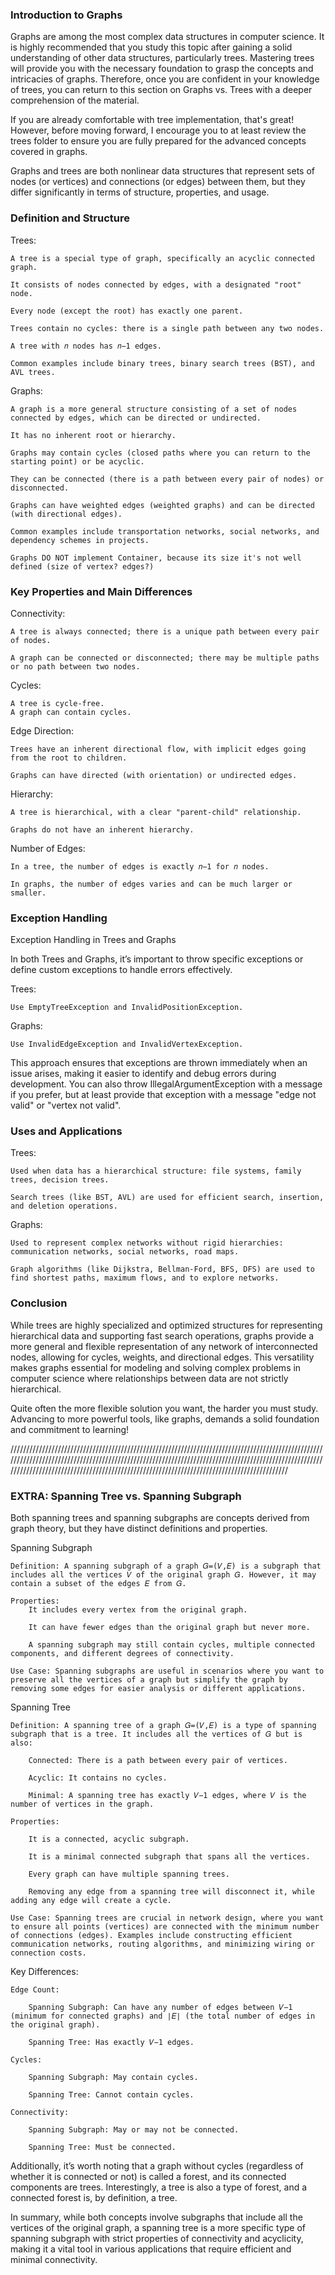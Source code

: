 ### Introduction to Graphs

Graphs are among the most complex data structures in computer science. It is highly recommended that you study this topic after gaining a solid understanding of other data structures, particularly trees. Mastering trees will provide you with the necessary foundation to grasp the concepts and intricacies of graphs. Therefore, once you are confident in your knowledge of trees, you can return to this section on Graphs vs. Trees with a deeper comprehension of the material.

If you are already comfortable with tree implementation, that's great! However, before moving forward, I encourage you to at least review the trees folder to ensure you are fully prepared for the advanced concepts covered in graphs.

Graphs and trees are both nonlinear data structures that represent sets of nodes (or vertices) and connections (or edges) between them, but they differ significantly in terms of structure, properties, and usage.

### Definition and Structure

Trees:

    A tree is a special type of graph, specifically an acyclic connected graph.

    It consists of nodes connected by edges, with a designated "root" node.

    Every node (except the root) has exactly one parent.

    Trees contain no cycles: there is a single path between any two nodes.

    A tree with 𝑛 nodes has 𝑛−1 edges.

    Common examples include binary trees, binary search trees (BST), and AVL trees.

Graphs:

    A graph is a more general structure consisting of a set of nodes connected by edges, which can be directed or undirected.

    It has no inherent root or hierarchy.

    Graphs may contain cycles (closed paths where you can return to the starting point) or be acyclic.

    They can be connected (there is a path between every pair of nodes) or disconnected.

    Graphs can have weighted edges (weighted graphs) and can be directed (with directional edges).

    Common examples include transportation networks, social networks, and dependency schemes in projects.

    Graphs DO NOT implement Container, because its size it's not well defined (size of vertex? edges?)


### Key Properties and Main Differences

Connectivity:

    A tree is always connected; there is a unique path between every pair of nodes.

    A graph can be connected or disconnected; there may be multiple paths or no path between two nodes.

Cycles:

    A tree is cycle-free.
    A graph can contain cycles.

Edge Direction:

    Trees have an inherent directional flow, with implicit edges going from the root to children.

    Graphs can have directed (with orientation) or undirected edges.

Hierarchy:

    A tree is hierarchical, with a clear "parent-child" relationship.

    Graphs do not have an inherent hierarchy.

Number of Edges:

    In a tree, the number of edges is exactly 𝑛−1 for 𝑛 nodes.

    In graphs, the number of edges varies and can be much larger or smaller.

### Exception Handling

Exception Handling in Trees and Graphs

In both Trees and Graphs, it’s important to throw specific exceptions or define custom exceptions to handle errors effectively.

Trees:

    Use EmptyTreeException and InvalidPositionException.

Graphs:

    Use InvalidEdgeException and InvalidVertexException.

This approach ensures that exceptions are thrown immediately when an issue arises, making it easier to identify and debug errors during development. You can also throw IllegalArgumentException with a message if you prefer, but at least provide that exception with a message "edge not valid" or "vertex not valid".

### Uses and Applications

Trees:

    Used when data has a hierarchical structure: file systems, family trees, decision trees.

    Search trees (like BST, AVL) are used for efficient search, insertion, and deletion operations.

Graphs:

    Used to represent complex networks without rigid hierarchies: communication networks, social networks, road maps.

    Graph algorithms (like Dijkstra, Bellman-Ford, BFS, DFS) are used to find shortest paths, maximum flows, and to explore networks.

### Conclusion

While trees are highly specialized and optimized structures for representing hierarchical data and supporting fast search operations, graphs provide a more general and flexible representation of any network of interconnected nodes, allowing for cycles, weights, and directional edges. This versatility makes graphs essential for modeling and solving complex problems in computer science where relationships between data are not strictly hierarchical.

Quite often the more flexible solution you want, the harder you must study. Advancing to more powerful tools, like graphs, demands a solid foundation and commitment to learning!

//////////////////////////////////////////////////////////////////////////////////////////////////////////////////////////////////////////////////////////////////////////////////////////////////////////////////////////////////////////////////////////////////////////////////////////////

### EXTRA: Spanning Tree vs. Spanning Subgraph

Both spanning trees and spanning subgraphs are concepts derived from graph theory, but they have distinct definitions and properties.

Spanning Subgraph
    
    Definition: A spanning subgraph of a graph 𝐺=(𝑉,𝐸) is a subgraph that includes all the vertices 𝑉 of the original graph 𝐺. However, it may contain a subset of the edges 𝐸 from 𝐺.

    Properties:
        It includes every vertex from the original graph.
        
        It can have fewer edges than the original graph but never more.
    
        A spanning subgraph may still contain cycles, multiple connected components, and different degrees of connectivity.

    Use Case: Spanning subgraphs are useful in scenarios where you want to preserve all the vertices of a graph but simplify the graph by removing some edges for easier analysis or different applications.

Spanning Tree

    Definition: A spanning tree of a graph 𝐺=(𝑉,𝐸) is a type of spanning subgraph that is a tree. It includes all the vertices of 𝐺 but is also:

        Connected: There is a path between every pair of vertices.
        
        Acyclic: It contains no cycles.
        
        Minimal: A spanning tree has exactly 𝑉−1 edges, where 𝑉 is the number of vertices in the graph.

    Properties:

        It is a connected, acyclic subgraph.
        
        It is a minimal connected subgraph that spans all the vertices.
        
        Every graph can have multiple spanning trees.
        
        Removing any edge from a spanning tree will disconnect it, while adding any edge will create a cycle.

    Use Case: Spanning trees are crucial in network design, where you want to ensure all points (vertices) are connected with the minimum number of connections (edges). Examples include constructing efficient communication networks, routing algorithms, and minimizing wiring or connection costs.

Key Differences:
    
    Edge Count:

        Spanning Subgraph: Can have any number of edges between 𝑉−1 (minimum for connected graphs) and ∣𝐸∣ (the total number of edges in the original graph).

        Spanning Tree: Has exactly 𝑉−1 edges.

    Cycles:

        Spanning Subgraph: May contain cycles.
        
        Spanning Tree: Cannot contain cycles.
    
    Connectivity:

        Spanning Subgraph: May or may not be connected.

        Spanning Tree: Must be connected.

Additionally, it’s worth noting that a graph without cycles (regardless of whether it is connected or not) is called a forest, and its connected components are trees. Interestingly, a tree is also a type of forest, and a connected forest is, by definition, a tree.

In summary, while both concepts involve subgraphs that include all the vertices of the original graph, a spanning tree is a more specific type of spanning subgraph with strict properties of connectivity and acyclicity, making it a vital tool in various applications that require efficient and minimal connectivity.